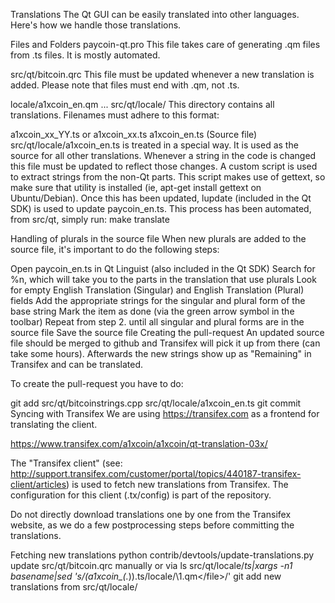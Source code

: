 Translations
The Qt GUI can be easily translated into other languages. Here's how we handle those translations.

Files and Folders
paycoin-qt.pro
This file takes care of generating .qm files from .ts files. It is mostly automated.

src/qt/bitcoin.qrc
This file must be updated whenever a new translation is added. Please note that files must end with .qm, not .ts.

<qresource prefix="/translations">
    <file alias="en">locale/a1xcoin_en.qm</file>
    ...
</qresource>
src/qt/locale/
This directory contains all translations. Filenames must adhere to this format:

a1xcoin_xx_YY.ts or a1xcoin_xx.ts
a1xcoin_en.ts (Source file)
src/qt/locale/a1xcoin_en.ts is treated in a special way. It is used as the source for all other translations. Whenever a string in the code is changed this file must be updated to reflect those changes. A custom script is used to extract strings from the non-Qt parts. This script makes use of gettext, so make sure that utility is installed (ie, apt-get install gettext on Ubuntu/Debian). Once this has been updated, lupdate (included in the Qt SDK) is used to update paycoin_en.ts. This process has been automated, from src/qt, simply run: make translate

Handling of plurals in the source file
When new plurals are added to the source file, it's important to do the following steps:

Open paycoin_en.ts in Qt Linguist (also included in the Qt SDK)
Search for %n, which will take you to the parts in the translation that use plurals
Look for empty English Translation (Singular) and English Translation (Plural) fields
Add the appropriate strings for the singular and plural form of the base string
Mark the item as done (via the green arrow symbol in the toolbar)
Repeat from step 2. until all singular and plural forms are in the source file
Save the source file
Creating the pull-request
An updated source file should be merged to github and Transifex will pick it up from there (can take some hours). Afterwards the new strings show up as "Remaining" in Transifex and can be translated.

To create the pull-request you have to do:

git add src/qt/bitcoinstrings.cpp src/qt/locale/a1xcoin_en.ts
git commit
Syncing with Transifex
We are using https://transifex.com as a frontend for translating the client.

https://www.transifex.com/a1xcoin/a1xcoin/qt-translation-03x/

The "Transifex client" (see: http://support.transifex.com/customer/portal/topics/440187-transifex-client/articles) is used to fetch new translations from Transifex. The configuration for this client (.tx/config) is part of the repository.

Do not directly download translations one by one from the Transifex website, as we do a few postprocessing steps before committing the translations.

Fetching new translations
python contrib/devtools/update-translations.py
update src/qt/bitcoin.qrc manually or via ls src/qt/locale/*ts|xargs -n1 basename|sed 's/\(a1xcoin_\(.*\)\).ts/<file alias="\2">locale\/\1.qm<\/file>/'
git add new translations from src/qt/locale/
